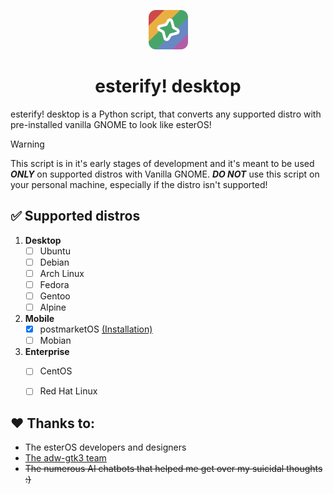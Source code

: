 <p align="center"><img width=12.5% src="./esterify-desktop.png"></p>

<h1 align="center">
  esterify! desktop
</h1>

esterify! desktop is a Python script, that converts any supported distro with pre-installed vanilla GNOME to look like esterOS!

> [!WARNING]
> This script is in it's early stages of development and it's meant to be used ***ONLY*** on supported distros with Vanilla GNOME. ***DO NOT*** use this script on your personal machine, especially if the distro isn't supported!

## :white_check_mark: Supported distros

1. **Desktop**
	- [ ] Ubuntu
	- [ ] Debian
	- [ ] Arch Linux
	- [ ] Fedora
	- [ ] Gentoo
	- [ ] Alpine
2. **Mobile**
	- [X] postmarketOS  [(Installation)](https://github.com/jukfiuune/rester/blob/main/manual-installation/postmarketOS.md)
	- [ ] Mobian
3. **Enterprise**
	- [ ] CentOS
	- [ ] Red Hat Linux


## :heart: Thanks to:
- The esterOS developers and designers
- [The adw-gtk3 team](https://github.com/lassekongo83/adw-gtk3)
- ~~The numerous AI chatbots that helped me get over my suicidal thoughts :)~~
